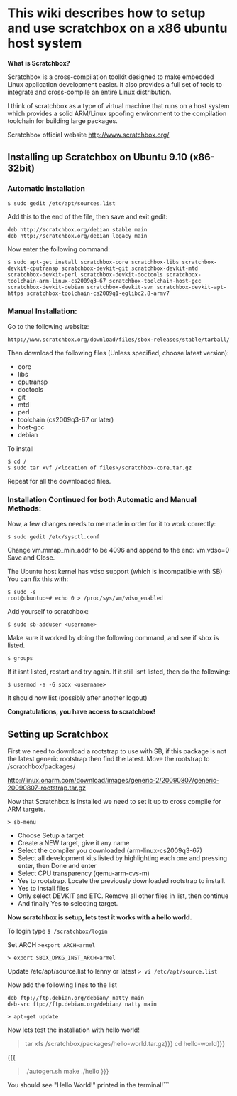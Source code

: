 # This wiki describes how to setup and use scratchbox on a x86 ubuntu host system #

**What is Scratchbox?**

Scratchbox is a cross-compilation toolkit designed to make embedded Linux application development easier. It also provides a full set of tools to integrate and cross-compile an entire Linux distribution.

I think of scratchbox as a type of virtual machine that runs on a host system which provides a solid ARM/Linux spoofing environment to the compilation toolchain for building large packages.

Scratchbox official website http://www.scratchbox.org/


## Installing up Scratchbox on Ubuntu 9.10 (x86-32bit) ##

### Automatic installation ###

`$ sudo gedit /etc/apt/sources.list`

Add this to the end of the file, then save and exit gedit:

```
deb http://scratchbox.org/debian stable main
deb http://scratchbox.org/debian legacy main
```

Now enter the following command:

```
$ sudo apt-get install scratchbox-core scratchbox-libs scratchbox-devkit-cputransp scratchbox-devkit-git scratchbox-devkit-mtd scratchbox-devkit-perl scratchbox-devkit-doctools scratchbox-toolchain-arm-linux-cs2009q3-67 scratchbox-toolchain-host-gcc scratchbox-devkit-debian scratchbox-devkit-svn scratchbox-devkit-apt-https scratchbox-toolchain-cs2009q1-eglibc2.8-armv7
```



### Manual Installation: ###


Go to the following website:
```
http://www.scratchbox.org/download/files/sbox-releases/stable/tarball/
```
Then download the following files (Unless specified, choose latest version):

  * core
  * libs
  * cputransp
  * doctools
  * git
  * mtd
  * perl
  * toolchain (cs2009q3-67 or later)
  * host-gcc
  * debian

To install
```
$ cd /
$ sudo tar xvf /<location of files>/scratchbox-core.tar.gz
```

Repeat for all the downloaded files.

### Installation Continued for both Automatic and Manual Methods: ###

Now, a few changes needs to me made in order for it to work correctly:

`$ sudo gedit /etc/sysctl.conf `

Change vm.mmap\_min\_addr to be 4096 and append to the end: vm.vdso=0
Save and Close.

The Ubuntu host kernel has vdso support (which is incompatible with SB)
You can fix this with:

```
$ sudo -s
root@ubuntu:~# echo 0 > /proc/sys/vm/vdso_enabled 
```



Add yourself to scratchbox:
```
$ sudo sb-adduser <username>
```

Make sure it worked by doing the following command, and see if sbox is listed.
```
$ groups 
```

If it isnt listed, restart and try again. If it still isnt listed, then do the following:
```
$ usermod -a -G sbox <username>  
```

It should now list (possibly after another logout)

**Congratulations, you have access to scratchbox!**

## Setting up Scratchbox ##

First we need to download a rootstrap to use with SB, if this package is not the latest generic rootstrap then find the latest. Move the rootstrap to /scratchbox/packages/

http://linux.onarm.com/download/images/generic-2/20090807/generic-20090807-rootstrap.tar.gz


Now that Scratchbox is installed we need to set it up to cross compile for ARM targets.

`> sb-menu`


  * Choose Setup a target
  * Create a NEW target, give it any name
  * Select the compiler you downloaded (arm-linux-cs2009q3-67)
  * Select all development kits listed by highlighting each one and pressing enter, then Done and enter
  * Select CPU transparency (qemu-arm-cvs-m)
  * Yes to rootstrap. Locate the previously downloaded rootstrap to install.
  * Yes to install files
  * Only select DEVKIT and ETC. Remove all other files in list, then continue
  * And finally Yes to selecting target.


**Now scratchbox is setup, lets test it works with a hello world.**

To login type
`$ /scratchbox/login`

Set ARCH
`>export ARCH=armel`

`> export SBOX_DPKG_INST_ARCH=armel`

Update /etc/apt/source.list to lenny or latest
`> vi /etc/apt/source.list`

Now add the following lines to the list
```
deb ftp://ftp.debian.org/debian/ natty main
deb-src ftp://ftp.debian.org/debian/ natty main
```

```
> apt-get update
```


Now lets test the installation with hello world!
> tar xfs /scratchbox/packages/hello-world.tar.gz}}}
> cd hello-world}}}

{{{
> ./autogen.sh
> make
> ./hello 
}}}

You should see "Hello World!" printed in the terminal!```